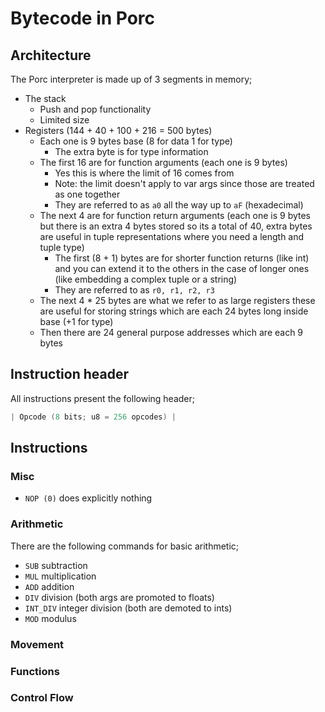 # Bytecode in Porc

## Architecture

The Porc interpreter is made up of 3 segments in memory;

- The stack
  - Push and pop functionality
  - Limited size
- Registers (144 + 40 + 100 + 216 = 500 bytes)
  - Each one is 9 bytes base (8 for data 1 for type)
    - The extra byte is for type information
  - The first 16 are for function arguments (each one is 9 bytes)
    - Yes this is where the limit of 16 comes from
    - Note: the limit doesn't apply to var args since those are treated as one together
    - They are referred to as `a0` all the way up to `aF` (hexadecimal)
  - The next 4 are for function return arguments (each one is 9 bytes but there is an extra 4 bytes stored so its a total of 40, extra bytes are useful in tuple representations where you need a length and tuple type)
    - The first (8 + 1) bytes are for shorter function returns (like int) and you can extend it to the others in the case of longer ones (like embedding a complex tuple or a string)
    - They are referred to as `r0, r1, r2, r3`
  - The next 4 * 25 bytes are what we refer to as large registers these are useful for storing strings which are each 24 bytes long inside base (+1 for type)
  - Then there are 24 general purpose addresses which are each 9 bytes

## Instruction header

All instructions present the following header;

```c
| Opcode (8 bits; u8 = 256 opcodes) |
```

## Instructions

### Misc

- `NOP (0)` does explicitly nothing

### Arithmetic

There are the following commands for basic arithmetic;

- `SUB` subtraction
- `MUL` multiplication
- `ADD` addition
- `DIV` division (both args are promoted to floats)
- `INT_DIV` integer division (both are demoted to ints)
- `MOD` modulus

### Movement

### Functions

### Control Flow
